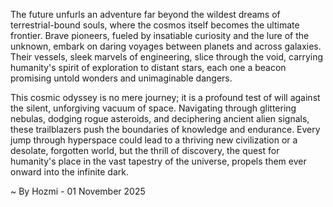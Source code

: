 
The future unfurls an adventure far beyond the wildest dreams of terrestrial-bound souls, where the cosmos itself becomes the ultimate frontier. Brave pioneers, fueled by insatiable curiosity and the lure of the unknown, embark on daring voyages between planets and across galaxies. Their vessels, sleek marvels of engineering, slice through the void, carrying humanity's spirit of exploration to distant stars, each one a beacon promising untold wonders and unimaginable dangers.

This cosmic odyssey is no mere journey; it is a profound test of will against the silent, unforgiving vacuum of space. Navigating through glittering nebulas, dodging rogue asteroids, and deciphering ancient alien signals, these trailblazers push the boundaries of knowledge and endurance. Every jump through hyperspace could lead to a thriving new civilization or a desolate, forgotten world, but the thrill of discovery, the quest for humanity's place in the vast tapestry of the universe, propels them ever onward into the infinite dark.

~ By Hozmi - 01 November 2025
